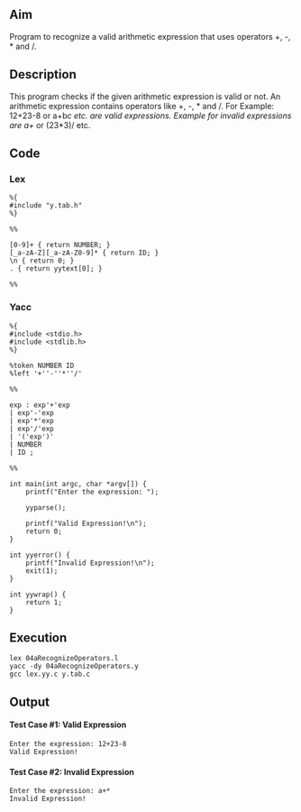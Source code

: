 ## Aim
Program to recognize a valid arithmetic expression that uses operators +, -, * and /.

## Description
This program checks if the given arithmetic expression is valid or not. An arithmetic expression contains operators like +, -, * and /. For Example: 12+23-8 or a+b*c etc. are valid expressions. Example for invalid expressions are a+* or (23*3)/ etc.

## Code
### Lex
```
%{
#include "y.tab.h"
%}

%%

[0-9]+ { return NUMBER; }
[_a-zA-Z][_a-zA-Z0-9]* { return ID; }
\n { return 0; }
. { return yytext[0]; }

%%
```
### Yacc
```
%{
#include <stdio.h>
#include <stdlib.h>
%}

%token NUMBER ID
%left '+''-''*''/'

%%

exp : exp'+'exp
| exp'-'exp
| exp'*'exp
| exp'/'exp
| '('exp')'
| NUMBER
| ID ;

%%

int main(int argc, char *argv[]) {
	printf("Enter the expression: ");

	yyparse();

	printf("Valid Expression!\n");
	return 0;
}

int yyerror() {
	printf("Invalid Expression!\n");
	exit(1);
}

int yywrap() {
	return 1;
}
```

## Execution
```
lex 04aRecognizeOperators.l
yacc -dy 04aRecognizeOperators.y
gcc lex.yy.c y.tab.c
```

## Output
#### Test Case #1: Valid Expression
```
Enter the expression: 12+23-8
Valid Expression!
```
#### Test Case #2: Invalid Expression
```
Enter the expression: a+*
Invalid Expression!
```
